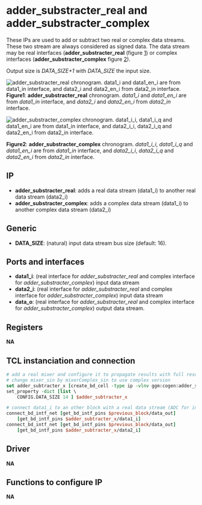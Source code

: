 # adder_substracter_real and adder_substracter_complex

These IPs are used to add or subtract two real or complex data streams. These
two stream are always considered as signed data. The data stream may be
real interfaces (**adder_substracter_real** (figure [1](#adder_substracter_real)) or 
complex interfaces (**adder_substracter_complex** figure [2](#adder_substracter_complex)). 

Output size is *DATA_SIZE+1* with *DATA_SIZE* the input size.

[adderReal]: figures/adderReal.svg "adderReal"
![**adder_substracter_real** chronogram. *data1_i* and *data1_en_i* are from *data1_in* interface, 
and *data2_i* and *data2_en_i* from *data2_in* interface.][adderReal]
__Figure1__: **adder_substracter_real** chronogram. *data1_i* and *data1_en_i* are from *data1_in* 
interface, and *data2_i* and *data2_en_i* from *data2_in* interface.

[adderComplex]: figures/adderComplex.svg "adderComplex"
![**adder_substracter_complex** chronogram. *data1_i_i*, *data1_i_q* and *data1_en_i* are
from *data1_in* interface, and *data2_i_i*, *data2_i_q* and *data2_en_i* from *data2_in* 
interface.][adderComplex]

__Figure2__: **adder_substracter_complex** chronogram. *data1_i_i*, *data1_i_q* and *data1_en_i* are
from *data1_in* interface, and *data2_i_i*, *data2_i_q* and *data2_en_i* from *data2_in* 
interface.

## IP

* **adder_substracter_real**: adds a real data stream (data1_i) to another real data
stream (data2_i)
* **adder_substracter_complex**: adds a complex data stream (data1_i) to another complex data
stream (data2_i)

## Generic

* **DATA_SIZE**: (natural) input data stream bus size (default: 16).

## Ports and interfaces

* **data1_i**: (real interface for *adder_substracter_real* and complex interface for
  *adder_substracter_complex*) input data stream
* **data2_i**: (real interface for *adder_substracter_real* and complex interface for
  *adder_substracter_complex*) input data stream
* **data_o**: (real interface for *adder_substracter_real* and complex interface for
  *adder_substracter_complex*) output data stream.

## Registers

**NA**

## TCL instanciation and connection

```tcl
# add a real mixer and configure it to propagate results with full resolution
# change mixer_sin by mixerComplex_sin to use complex version
set adder_subtracter_x [create_bd_cell -type ip -vlnv ggm:cogen:adder_substracter_real:1.0 adder_subtracter_real]
set_property -dict [list \
    CONFIG.DATA_SIZE 14 ] $adder_subtracter_x

# connect data1_i to an other block with a real data stream (ADC for instance)
connect_bd_intf_net [get_bd_intf_pins $previous_block/data_out]
	[get_bd_intf_pins $adder_subtracter_x/data1_i]
connect_bd_intf_net [get_bd_intf_pins $previous_block/data_out]
	[get_bd_intf_pins $adder_subtracter_x/data2_i]

```
## Driver

**NA**

## Functions to configure IP

**NA**
